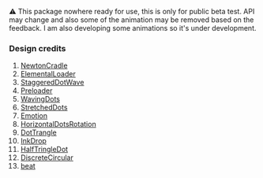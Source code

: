 
⚠️ This package nowhere ready for use, this is only for public beta test. API may change and also some of the animation may be removed based on the feedback. I am also developing some animations so it's under development.
### Design credits

1. [NewtonCradle](https://dribbble.com/shots/2968029-Newton-Cradle-preloader-principle-freebie)
2. [ElementalLoader](https://dribbble.com/shots/2050032-Elemental-Loader)
3. [StaggeredDotWave](https://dribbble.com/shots/6727060-Wave-Loader)
4. [Preloader](https://dribbble.com/shots/3308544-Preloader-IV)
5. [WavingDots](https://dribbble.com/shots/3967147-)
6. [StretchedDots](https://dribbble.com/shots/9109441-Flat-Loaders)
7. [Emotion](https://dribbble.com/shots/11962729-Healio-Emotion-Tracker-Apple-Watch)
8. [HorizontalDotsRotation](https://ui8.net/luciyamaji/products/50-animated-loaders?rel=pro21)
9. [DotTrangle](https://dribbble.com/shots/2689200-Loading)
10. [InkDrop](https://dribbble.com/shots/13966332-Spinner)
11. [HalfTringleDot](https://dribbble.com/shots/5878367-Loaders)
12. [DiscreteCircular](https://dribbble.com/shots/7888464-Spinner)
13. [beat](https://www.behance.net/gallery/58535057/Loader)




<!-- <details>
<summary> All packages</summary>
<br>

● [Sliding Clipped Nav Bar](https://github.com/watery-desert/sliding_clipped_nav_bar)

● [Water Drop Nav Bar](https://github.com/watery-desert/water_drop_nav_bar)

● [Swipeable Tile](https://github.com/watery-desert/swipeable_tile)

➜ [Loading Animation Widget](https://github.com/watery-desert/loading_animation_widget)
</summary> 
</details>
<br> -->